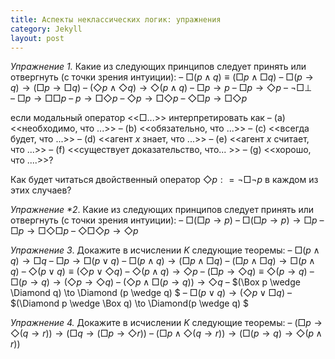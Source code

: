 ```yaml
---
title: Аспекты неклассических логик: упражнения
category: Jekyll
layout: post
---
```


*Упражнение 1.* Какие из следующих принципов следует принять или отвергнуть (с точки зрения интуиции):
– $\Box (p \wedge q) \equiv (\Box p \wedge \Box q)$
– $\Box (p \to q) \to (\Box p \to \Box q)$
– $(\Diamond p \wedge \Diamond q) \to \Diamond (p \wedge q)$
– $\Box p \to p$
– $\Box p \to \Diamond p$
– $\neg \Box \bot$	
– $\Box p \to \Box \Box p$
– $p \to \Box \Diamond p$
– $\Diamond p \to \Box \Diamond p$
– $\Diamond \Box p \to \Box \Diamond p$

если модальный оператор <<$\Box$...>> интерпретировать как
– (a) <<необходимо, что ...>>
– (b) <<обязательно, что ...>>
– (с) <<всегда будет, что ...>>
– (d) <<агент $x$ знает, что ...>>
– (e) <<агент $x$ считает, что ...>>
– (f) <<существует доказательство, что... >>
– (g) <<хорошо, что ....>>? 

Как будет читаться двойственный оператор $\Diamond p: = \neg \Box \neg p$ в каждом из этих случаев?

*Упражнение $*$2*. Какие из следующих принципов следует принять или отвергнуть (с точки зрения интуиции):
– $\Box (\Box p \to p)$
– $\Box (\Box p \to p) \to \Box p$
– $\Box p \to \Box \Diamond \Box p$
– $\Diamond \Box \Diamond p \to \Diamond p$

*Упражнение 3*. Докажите в исчислении $K$ следующие теоремы:
– $\Box (p \wedge q) \to \Box q$
– $\Box p \to \Box (p \vee q)$
– $\Box (p \wedge q) \to (\Box p \wedge \Box q)$
– $(\Box p \wedge \Box q) \to \Box (p \wedge q)$
– $\Diamond (p \lor q) \equiv (\Diamond p \vee \Diamond q)$
– $\Diamond (p \wedge q) \to \Diamond p$
– $(\Box p \to \Diamond q) \equiv \Diamond (p \to q)$
– $\Box (p \to q) \to (\Diamond p \to \Diamond q)$
– $(\Diamond p \wedge \Box (p \to q)) \to \Diamond q$
– $(\Box p \wedge \Diamond q) \to \Diamond (p \wedge q) $
– $\Box (p \vee q) \to (\Diamond p \vee \Box q)$ 
– $(\Diamond p \wedge \Box q) \to \Diamond(p \wedge q) $

*Упражнение 4.* Докажите в исчислении $K$ следующие теоремы:
– $(\Box p \to \Diamond (q \to r)) \to (\Box q \to (\Box p \to \Diamond r))$
– $(\Box p \wedge \Diamond (q \to r)) \to (\Box (p \to q ) \to  \Diamond (p \wedge r))$
